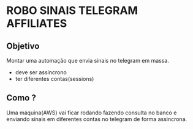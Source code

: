 # ROBO SINAIS TELEGRAM AFFILIATES

## Objetivo

Montar uma automação que envia sinais no telegram em massa.

- deve ser assíncrono
- ter diferentes contas(sessions)

## Como ? 

Uma máquina(AWS) vai ficar rodando fazendo consulta no banco e enviando sinais em diferentes contas no telegram de forma assincrona.
